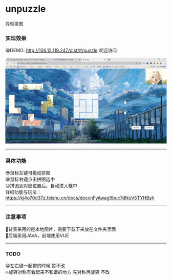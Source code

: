 # unpuzzle
异型拼图
### 实现效果
:grin:DEMO: http://106.12.119.247/dist/#/puzzle 欢迎访问  
  
![image](https://github.com/pumpkin12135/unpuzzle/blob/main/puzzle-vue/src/img/my.png)
***
### 具体功能
:sunglasses:鼠标左键可拖动拼图  
:grin:鼠标右键点击拼图选中  
:wink:拼图到对应位置后，自动进入框中  
详细功能与玩法：https://kj4o70d37z.feishu.cn/docs/doccnFyAwag9buc7dNuV5TYHBsh
***
### 注意事项
:eyes:背景采用的是本地图片，需要下载下来放在文件夹里面  
:eyes:后端采用JAVA，前端使用VUE
***
### TODO
:grin:左右键一起按的时候 暂不改  
:fire:旋转对称有看起来不和谐的地方 先对称再旋转 不改
